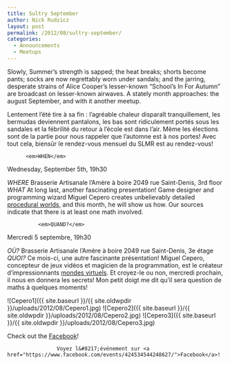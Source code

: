 ```yaml
---
title: Sultry September
author: Nick Rudzicz
layout: post
permalink: /2012/08/sultry-september/
categories:
  - Announcements
  - Meetups
---
```


Slowly, Summer&#8217;s strength is sapped; the heat breaks; shorts become pants; socks are now regrettably worn under sandals; and the jarring, desperate strains of Alice Cooper&#8217;s lesser-known &#8220;School&#8217;s In For Autumn&#8221; are broadcast on lesser-known airwaves.
A stately month approaches: the august September, and with it another meetup.

Lentement l&#8217;&eacute;t&eacute; tire &agrave; sa fin : l&#8217;agr&eacute;able chaleur dispara&icirc;t tranquillement, les bermudas deviennent pantalons, les bas sont ridiculement port&eacute;s sous les sandales et la f&eacute;brilit&eacute; du retour &agrave; l&#8217;&eacute;cole est dans l&#8217;air. M&ecirc;me les &eacute;lections sont de la partie pour nous rappeler que l&#8217;automne est &agrave; nos portes!
Avec tout cela, biens&ucirc;r le rendez-vous mensuel du SLMR est au rendez-vous!

        

        
        
          <em>WHEN</em>
 Wednesday, September 5th, 19h30</p> <p>
            <em>WHERE</em>
 Brasserie Artisanale l’Amère à boire
 2049 rue Saint-Denis, 3rd floor
<em>WHAT</em>
 At long last, another fascinating presentation! Game designer and programming wizard Miguel Cepero creates unbelievably detailed <a href="http://procworld.blogspot.ca/">procedural worlds</a>, and this month, he will show us how. Our sources indicate that there is at least one math involved.

              <em>QUAND?</em>
 Mercredi 5 septembre, 19h30</p> <p>
                <em>OÙ?</em>
 Brasserie Artisanale l&#8217;Amère à boire
 2049 rue Saint-Denis, 3e étage
<em>QUOI?</em>
 Ce mois-ci, une autre fascinante pr&eacute;sentation! Miguel Cepero, concepteur de jeux vid&eacute;os et magicien de la programmation, est le cr&eacute;ateur d&#8217;impressionnants <a href="http://procworld.blogspot.ca/">mondes virtuels</a>. Et croyez-le ou non, mercredi prochain, il nous en donnera les secrets! Mon petit doigt me dit qu&#8217;il sera question de maths &agrave; quelques moments!
 

                

![Cepero1]({{ site.baseurl }}/{{ site.oldwpdir }}/uploads/2012/08/Cepero1.jpg)
 ![Cepero2]({{ site.baseurl }}/{{ site.oldwpdir }}/uploads/2012/08/Cepero2.jpg)
 ![Cepero3]({{ site.baseurl }}/{{ site.oldwpdir }}/uploads/2012/08/Cepero3.jpg)

Check out the <a href="https://www.facebook.com/events/424534544248627/">Facebook</a>!

                    Voyez l&#8217;événement sur <a href="https://www.facebook.com/events/424534544248627/">Facebook</a>!
                  

                  
                  
                  

